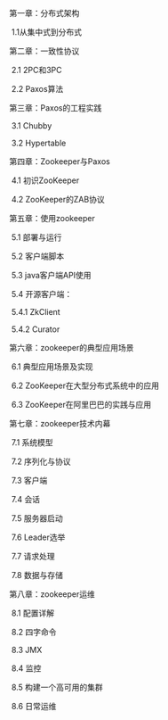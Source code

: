 第一章：分布式架构

​	1.1从集中式到分布式

第二章：一致性协议

​	2.1 2PC和3PC

​	2.2 Paxos算法

第三章：Paxos的工程实践

​	3.1 Chubby

​	3.2 Hypertable

第四章：Zookeeper与Paxos

​	4.1 初识ZooKeeper

​	4.2 ZooKeeper的ZAB协议

第五章：使用zookeeper

​	5.1 部署与运行

​	5.2 客户端脚本

​	5.3 java客户端API使用

​	5.4 开源客户端：

​		5.4.1 ZkClient

​		5.4.2 Curator

第六章：zookeeper的典型应用场景

​	6.1 典型应用场景及实现

​	6.2 ZooKeeper在大型分布式系统中的应用

​	6.3 ZooKeeper在阿里巴巴的实践与应用

第七章：zookeeper技术内幕

​	7.1 系统模型

​	7.2 序列化与协议

​	7.3 客户端

​	7.4 会话

​	7.5 服务器启动

​	7.6 Leader选举

​	7.7 请求处理

​	7.8 数据与存储

第八章：zookeeper运维

​	8.1 配置详解

​	8.2 四字命令

​	8.3 JMX

​	8.4 监控

​	8.5 构建一个高可用的集群

​	8.6 日常运维